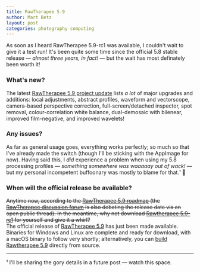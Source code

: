 ```yaml
---
title: RawTherapee 5.9
author: Mart Betz
layout: post
categories: photography computing
---
```







As soon as I heard RawTherapee 5.9-rc1 was available, I couldn't wait to give it a test run! It's been quite some time since the official 5.8  stable release — _almost three years, in fact!_ — but the wait has most definately been worth it!

### What's new? ###

The latest [RawTherapee 5.9 project update](https://www.rawtherapee.com/2022/07/rawtherapee-5.9-wip-and-project-updates/) lists _a lot_ of major upgrades and additions: local adjustments, abstract profiles, waveform and vectorscope, camera-based perspective correction, full-screen/detached inspector, spot removal, colour-correlation white balance, dual-demosaic with bilenear, improved film-negative, and improved wavelets! 

### Any issues? ###

As far as general usage goes, everything works perfectly; so much so that I've already made the switch (though I'll be sticking with the AppImage for now). Having said this, I _did_ experience a problem when using my 5.8 processing profiles — _something somewhere was waaaaay out of wack!_ — but my personal incompetent buffoonary was mostly to blame for that.¹ 😬



### When will the official release be available? ###

<s>Anytime now, according to the <a href="https://github.com/Beep6581/RawTherapee/issues/5632">RawTherapee 5.9 roadmap</a> (the <a href="https://discuss.pixls.us/c/software/rawtherapee/14">RawTherapee discussion forum</a> is also debating the release date via an open public thread). In the meantime, why not download <a href="https://github.com/Beep6581/RawTherapee/releases">Rawtherapee 5.9-rc1</a> for yourself and give it a whirl?</s> 
<br>
The official release of [RawTherapee 5.9](http://rawtherapee.com) has just been made available. Binaries for Windows and Linux are complete and ready for download, with a macOS binary to follow very shortly; alternatively, you can [build Rawtherapee 5.9](https://discuss.pixls.us/t/rawtherapee-5-9-released/33834/34?) directly from source.



---
¹ I'll be sharing the gory details in a future post — watch this space.

